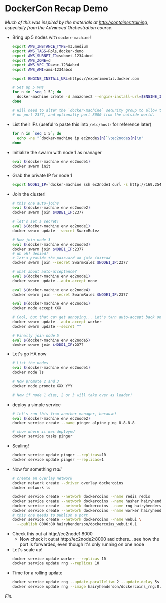 # DockerCon Recap Demo

_Much of this was inspired by the materials at http://container.training, especially
from the Advanced Orchestration course._

- Bring up 5 nodes with `docker-machine`!
  ```bash
  export AWS_INSTANCE_TYPE=m3.medium
  export AWS_TAGS=Role,docker-demo
  export AWS_SUBNET_ID=subnet-1234abcd
  export AWS_ZONE=d
  export AWS_VPC_ID=vpc-1234abcd
  export AWS_AMI=ami-1234abcd

  export ENGINE_INSTALL_URL=https://experimental.docker.com

  # Set up 5 VMs
  for n in `seq 1 5`; do
    docker-machine create -d amazonec2 --engine-install-url=$ENGINE_INSTALL_URL ec2node${n} &
  done

  # Will need to alter the `docker-machine` security group to allow traffic
  # on port 2377, and optionally port 8000 from the outside world.
  ```
- List their IPs (useful to paste this into `/etc/hosts` for reference later)
  ```bash
  for n in `seq 1 5`; do
    echo -ne "`docker-machine ip ec2node${n}`\tec2node${n}\n"
  done
  ```
- Initialize the swarm with node 1 as manager
  ```bash
  eval $(docker-machine env ec2node1)
  docker swarm init
  ```
- Grab the private IP for node 1
  ```bash
  export NODE1_IP=`docker-machine ssh ec2node1 curl -s http://169.254.169.254/latest/meta-data/local-ipv4`
  ```
- Join the cluster!
  ```bash
  # this one auto-joins
  eval $(docker-machine env ec2node2)
  docker swarm join $NODE1_IP:2377

  # let's set a secret!
  eval $(docker-machine env ec2node1)
  docker swarm update --secret SwarmRulez

  # Now join node 3
  eval $(docker-machine env ec2node3)
  docker swarm join $NODE1_IP:2377
  # uh oh! denied!
  # let's provide the password on join instead
  docker swarm join --secret SwarmRulez $NODE1_IP:2377

  # what about auto-acceptance?
  eval $(docker-machine env ec2node1)
  docker swarm update --auto-accept none

  eval $(docker-machine env ec2node4)
  docker swarm join --secret SwarmRulez $NODE1_IP:2377

  eval $(docker-machine env ec2node1)
  docker node accept XXX

  # Cool, but that can get annoying... Let's turn auto-accept back on for workers
  docker swarm update --auto-accept worker
  docker swarm update --secret ""

  # Finally join node 5
  eval $(docker-machine env ec2node5)
  docker swarm join $NODE1_IP:2377
  ```
- Let's go HA now
  ```bash
  # List the nodes
  eval $(docker-machine env ec2node1)
  docker node ls

  # Now promote 2 and 3
  docker node promote XXX YYY

  # Now if node 1 dies, 2 or 3 will take over as leader!
  ```
- deploy a simple service
  ```bash
  # let's run this from another manager, because!
  eval $(docker-machine env ec2node2)
  docker service create --name pinger alpine ping 8.8.8.8

  # show where it was deployed
  docker service tasks pinger
  ```
- Scaling!
  ```bash
  docker service update pinger --replicas=10
  docker service update pinger --replicas=1
  ```
- Now for something _real!_
  ```bash
  # create an overlay network
  docker network create --driver overlay dockercoins
  docker network ls
  
  docker service create --network dockercoins --name redis redis
  docker service create --network dockercoins --name hasher hairyhenderson/dockercoins_hasher:0.1
  docker service create --network dockercoins --name rng hairyhenderson/dockercoins_rng:0.1
  docker service create --network dockercoins --name worker hairyhenderson/dockercoins_worker:0.1
  # this one needs to publish a port
  docker service create --network dockercoins --name webui \
    --publish 8000:80 hairyhenderson/dockercoins_webui:0.1
  ```
- Check this out at http://ec2node1:8000
  - Now check it out at http://ec2node2:8000 and others... see how the port is
    forwarded, even though it's only running on one node
- Let's scale up!
  ```bash
  docker service update worker --replicas 10
  docker service update rng --replicas 10
  ```
- Time for a rolling update
  ```bash
  docker service update rng --update-parallelism 2 --update-delay 5s
  docker service update rng --image hairyhenderson/dockercoins_rng:0.2
  ```

_Fin._
